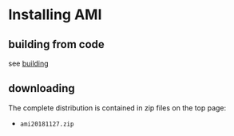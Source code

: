 # Installing AMI

## building from code
see [building](INSTALL.md)

## downloading
The complete distribution is contained in zip files on the top page:

 * `ami20181127.zip`

